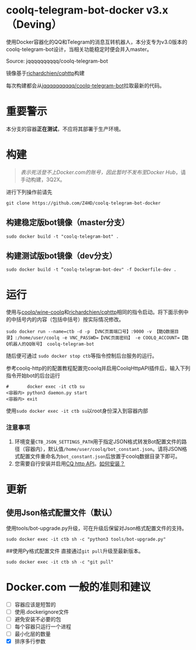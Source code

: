 # coolq-telegram-bot-docker v3.x（Deving）

使用Docker容器化的QQ和Telegram的消息互转机器人，本分支专为v3.0版本的coolq-telegram-bot设计，当相关功能稳定时便会并入master。

Source: jqqqqqqqqqq/coolq-telegram-bot

镜像基于[richardchien/cqhttp](https://richardchien.github.io/coolq-http-api/3.3/#/Docker)构建

每次构建都会从[jqqqqqqqqqq/coolq-telegram-bot](https://github.com/jqqqqqqqqqq/coolq-telegram-bot)拉取最新的代码。

# 重要警示
本分支的容器**正在测试**，不应将其部署于生产环境。

# 构建
>*表示死活登不上Docker.com的账号，因此暂时不发布至Docker Hub*，请手动构建，3Q2X。

进行下列操作前请先
```shell
git clone https://github.com/Z4HD/coolq-telegram-bot-docker
```


## 构建稳定版bot镜像（master分支）
```shell
sudo docker build -t "coolq-telegram-bot" .
```

## 构建测试版bot镜像（dev分支）
```shell
sudo docker build -t “coolq-telegram-bot-dev" -f Dockerfile-dev .
```

# 运行
使用与[coolq/wine-coolq](https://cqp.cc/t/34558)和[richardchien/cqhttp](https://richardchien.github.io/coolq-http-api/3.3/#/Docker)相同的指令启动。将下面示例中的中括号内的内容（包括中括号）按实际情况修改。

```shell
sudo docker run --name=ctb -d -p 【VNC页面端口号】:9000 -v 【酷Q数据目录】:/home/user/coolq -e VNC_PASSWD=【VNC页面密码】 -e COOLQ_ACCOUNT=【酷Q机器人的QQ账号】 coolq-telegram-bot
```

随后便可通过 `sudo docker stop ctb`等指令控制后台服务的运行。

参考coolq-http的的配置教程配置完coolq并启用CoolqHttpAPI插件后，输入下列指令开始bot的后台运行

```shell
#       docker exec -it ctb su
<容器内> python3 daemon.py start
<容器内> exit
```

使用`sudo docker exec -it ctb su`以root身份深入到容器内部

### 注意事项
1. 环境变量`CTB_JSON_SETTINGS_PATH`用于指定JSON格式转发Bot配置文件的路径（容器内），默认值`/home/user/coolq/bot_constant.json`。请将JSON格式配置文件重命名为`bot_constant.json`后放置于coolq数据目录下即可。
2. 您需要自行安装并启用[CQ http API](https://github.com/richardchien/coolq-http-api/)。[如何安装？](https://richardchien.github.io/coolq-http-api/)

# 更新

## 使用Json格式配置文件（默认）
使用tools/bot-upgrade.py升级，可在升级后保留对Json格式配置文件的支持。

```shell
sudo docker exec -it ctb sh -c "python3 tools/bot-upgrade.py"
```

##使用Py格式配置文件
直接通过`git pull`升级至最新版本。

```shell
sudo docker exec -it ctb sh -c "git pull"
```

# Docker.com 一般的准则和建议
- [ ] 容器应该是短暂的
- [ ] 使用.dockerignore文件
- [ ] 避免安装不必要的包
- [ ] 每个容器只运行一个进程
- [ ] 最小化层的数量
- [x] 排序多行参数
